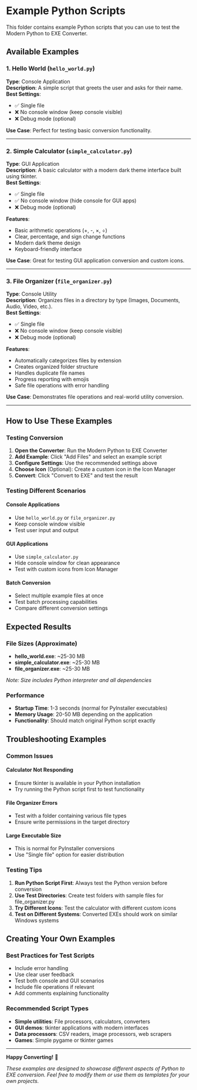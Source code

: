 # Example Python Scripts

This folder contains example Python scripts that you can use to test the Modern Python to EXE Converter.

## Available Examples

### 1. Hello World (`hello_world.py`)
**Type**: Console Application  
**Description**: A simple script that greets the user and asks for their name.  
**Best Settings**: 
- ✅ Single file
- ❌ No console window (keep console visible)
- ❌ Debug mode (optional)

**Use Case**: Perfect for testing basic conversion functionality.

---

### 2. Simple Calculator (`simple_calculator.py`)
**Type**: GUI Application  
**Description**: A basic calculator with a modern dark theme interface built using tkinter.  
**Best Settings**: 
- ✅ Single file
- ✅ No console window (hide console for GUI apps)
- ❌ Debug mode (optional)

**Features**:
- Basic arithmetic operations (+, -, ×, ÷)
- Clear, percentage, and sign change functions
- Modern dark theme design
- Keyboard-friendly interface

**Use Case**: Great for testing GUI application conversion and custom icons.

---

### 3. File Organizer (`file_organizer.py`)
**Type**: Console Utility  
**Description**: Organizes files in a directory by type (Images, Documents, Audio, Video, etc.).  
**Best Settings**: 
- ✅ Single file
- ❌ No console window (keep console visible)
- ❌ Debug mode (optional)

**Features**:
- Automatically categorizes files by extension
- Creates organized folder structure
- Handles duplicate file names
- Progress reporting with emojis
- Safe file operations with error handling

**Use Case**: Demonstrates file operations and real-world utility conversion.

---

## How to Use These Examples

### Testing Conversion
1. **Open the Converter**: Run the Modern Python to EXE Converter
2. **Add Example**: Click "Add Files" and select an example script
3. **Configure Settings**: Use the recommended settings above
4. **Choose Icon** (Optional): Create a custom icon in the Icon Manager
5. **Convert**: Click "Convert to EXE" and test the result

### Testing Different Scenarios

#### Console Applications
- Use `hello_world.py` or `file_organizer.py`
- Keep console window visible
- Test user input and output

#### GUI Applications  
- Use `simple_calculator.py`
- Hide console window for clean appearance
- Test with custom icons from Icon Manager

#### Batch Conversion
- Select multiple example files at once
- Test batch processing capabilities
- Compare different conversion settings

## Expected Results

### File Sizes (Approximate)
- **hello_world.exe**: ~25-30 MB
- **simple_calculator.exe**: ~25-30 MB  
- **file_organizer.exe**: ~25-30 MB

*Note: Size includes Python interpreter and all dependencies*

### Performance
- **Startup Time**: 1-3 seconds (normal for PyInstaller executables)
- **Memory Usage**: 20-50 MB depending on the application
- **Functionality**: Should match original Python script exactly

## Troubleshooting Examples

### Common Issues

#### Calculator Not Responding
- Ensure tkinter is available in your Python installation
- Try running the Python script first to test functionality

#### File Organizer Errors
- Test with a folder containing various file types
- Ensure write permissions in the target directory

#### Large Executable Size
- This is normal for PyInstaller conversions
- Use "Single file" option for easier distribution

### Testing Tips

1. **Run Python Script First**: Always test the Python version before conversion
2. **Use Test Directories**: Create test folders with sample files for file_organizer.py
3. **Try Different Icons**: Test the calculator with different custom icons
4. **Test on Different Systems**: Converted EXEs should work on similar Windows systems

## Creating Your Own Examples

### Best Practices for Test Scripts
- Include error handling
- Use clear user feedback  
- Test both console and GUI scenarios
- Include file operations if relevant
- Add comments explaining functionality

### Recommended Script Types
- **Simple utilities**: File processors, calculators, converters
- **GUI demos**: tkinter applications with modern interfaces
- **Data processors**: CSV readers, image processors, web scrapers
- **Games**: Simple pygame or tkinter games

---

**Happy Converting!** 🚀

*These examples are designed to showcase different aspects of Python to EXE conversion. Feel free to modify them or use them as templates for your own projects.*
